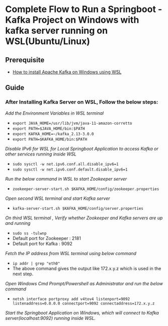 # Complete Flow to Run a Springboot - Kafka Project on Windows with kafka server running on WSL(Ubuntu/Linux)

## Prerequisite

* [How to install Apache Kafka on Windows using WSL](https://www.conduktor.io/kafka/how-to-install-apache-kafka-on-windows/)

## Guide

### After Installing Kafka Server on WSL, Follow the below steps:

_Add the Environment Variables in WSL terminal_
*   `export JAVA_HOME=/usr/lib/jvm/java-11-amazon-corretto`
*   `export PATH=$JAVA_HOME/bin:$PATH`
*   `export KAFKA_HOME=~/kafka_2.13-3.0.0`
*   `export PATH=$KAFKA_HOME/bin:$PATH`

_Disable IPv6 for WSL for Local Springboot Application to access Kafka or other services running inside WSL_

* `sudo sysctl -w net.ipv6.conf.all.disable_ipv6=1`
* `sudo sysctl -w net.ipv6.conf.default.disable_ipv6=1`

_Run the below command in WSL to start Zookeeper server_
* `zookeeper-server-start.sh $KAFKA_HOME/config/zookeeper.properties`

_Open second WSL terminal and start Kafka server_
* `kafka-server-start.sh $KAFKA_HOME/config/server.properties`

_On third WSL terminal , Verify whether Zookeeper and Kafka servers are up and running_
* `sudo ss -tulwnp`
* Default port for Zookeeper : 2181
* Default port for Kafka : 9092

_Fetch the IP address from WSL terminal using below command_
*  `ip addr | grep "eth0"`
*   The above command gives the output like 172.x.y.z which is used in the next step.

_Open Windows Cmd Prompt/Powershell as Administrator and run the below command_
* `netsh interface portproxy add v4tov4 listenport=9092 listenaddress=0.0.0.0 connectport=9092 connectaddress=172.x.y.z`

_Start the Springboot Application on Windows, which will connect to Kafka server(localhost:9092) running inside WSL._